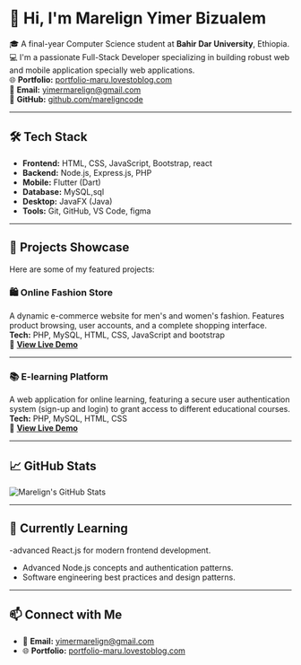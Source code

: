 # 👋 Hi, I'm Marelign Yimer Bizualem

🎓 A final-year Computer Science student at **Bahir Dar University**, Ethiopia.  
💻 I'm a passionate Full-Stack Developer specializing in building robust web and mobile application specially web applications.  
🌐 **Portfolio:** [portfolio-maru.lovestoblog.com](http://portfolio-maru.lovestoblog.com)  
📧 **Email:** [yimermarelign@gmail.com](mailto:yimermarelign@gmail.com)  
🐙 **GitHub:** [github.com/mareligncode](https://github.com/mareligncode)

---

## 🛠️ Tech Stack

- **Frontend:** HTML, CSS, JavaScript, Bootstrap, react
- **Backend:** Node.js, Express.js, PHP
- **Mobile:** Flutter (Dart)
- **Database:** MySQL,sql
- **Desktop:** JavaFX (Java)
- **Tools:** Git, GitHub, VS Code, figma

---

## 🚀 Projects Showcase

Here are some of my featured projects:

### 🛍️ Online Fashion Store
A dynamic e-commerce website for men's and women's fashion. Features product browsing, user accounts, and a complete shopping interface.  
**Tech:** PHP, MySQL, HTML, CSS, JavaScript and bootstrap  
🔗 **[View Live Demo](http://fasioncloth.great-site.net/index.php?i=1)**

---

### 📚 E-learning Platform
A web application for online learning, featuring a secure user authentication system (sign-up and login) to grant access to different educational courses.  
**Tech:** PHP, MySQL, HTML, CSS  
🔗 **[View Live Demo](http://maruman.free.nf/signUp.php?i=1)**

---



## 📈 GitHub Stats

![Marelign's GitHub Stats](https://github-readme-stats.vercel.app/api?username=mareligncode&show_icons=true&theme=default)

---

## 🌱 Currently Learning

-advanced React.js for modern frontend development.
- Advanced Node.js concepts and authentication patterns.
- Software engineering best practices and design patterns.

---

## 📫 Connect with Me

- 📧 **Email:** [yimermarelign@gmail.com](mailto:yimermarelign@gmail.com)
- 🌐 **Portfolio:** [portfolio-maru.lovestoblog.com](http://portfolio-maru.lovestoblog.com)


